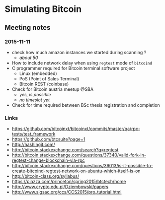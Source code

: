 # Simulating Bitcoin



## Meeting notes

### 2015-11-11 
* check how much amazon instances we started during scanning ?
    - *about 50* 
* How to include network delay when using `regtest` mode of `bitcoind`
* C programmer required for Bitcoin terminal software project
    - Linux (embedded)
    - PoS (Point of Sales Terminal)
    - Bitcoin REST (coinbase)
* Check for Bitcoin austria meetup @SBA
    - *yes, is possible*
    - *no timeslot yet*
* Check for time required between BSc thesis registration and completion 

### Links
* https://github.com/bitcoinxt/bitcoinxt/commits/master/qa/rpc-tests/test_framework
* https://github.com/btcsuite?page=1
* http://hashingit.com/
* http://bitcoin.stackexchange.com/search?q=regtest
* http://bitcoin.stackexchange.com/questions/37340/valid-fork-in-regtest-change-blockchain-via-rpc
* http://bitcoin.stackexchange.com/questions/36013/is-it-possible-to-create-bitcoind-regtest-network-on-ubuntu-which-itself-is-on
* http://bitcoin-class.org/syllabus/
* https://piazza.com/princeton/spring2015/btctech/home
* http://www.crypto.edu.pl/Dziembowski/papers
* http://www.sigsac.org/ccs/CCS2015/pro_tutorial.html 
